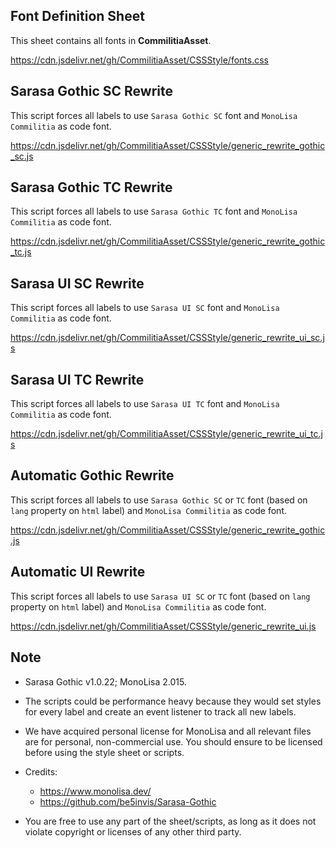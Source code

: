 ## Font Definition Sheet

This sheet contains all fonts in **CommilitiaAsset**.

https://cdn.jsdelivr.net/gh/CommilitiaAsset/CSSStyle/fonts.css

## Sarasa Gothic SC Rewrite

This script forces all labels to use `Sarasa Gothic SC` font and `MonoLisa Commilitia` as code font.

https://cdn.jsdelivr.net/gh/CommilitiaAsset/CSSStyle/generic_rewrite_gothic_sc.js

## Sarasa Gothic TC Rewrite

This script forces all labels to use `Sarasa Gothic TC` font and `MonoLisa Commilitia` as code font.

https://cdn.jsdelivr.net/gh/CommilitiaAsset/CSSStyle/generic_rewrite_gothic_tc.js

## Sarasa UI SC Rewrite

This script forces all labels to use `Sarasa UI SC` font and `MonoLisa Commilitia` as code font.

https://cdn.jsdelivr.net/gh/CommilitiaAsset/CSSStyle/generic_rewrite_ui_sc.js

## Sarasa UI TC Rewrite

This script forces all labels to use `Sarasa UI TC` font and `MonoLisa Commilitia` as code font.

https://cdn.jsdelivr.net/gh/CommilitiaAsset/CSSStyle/generic_rewrite_ui_tc.js

## Automatic Gothic Rewrite

This script forces all labels to use `Sarasa Gothic SC` or `TC` font (based on `lang` property on `html` label) and `MonoLisa Commilitia` as code font.

https://cdn.jsdelivr.net/gh/CommilitiaAsset/CSSStyle/generic_rewrite_gothic.js

## Automatic UI Rewrite

This script forces all labels to use `Sarasa UI SC` or `TC` font (based on `lang` property on `html` label) and `MonoLisa Commilitia` as code font.

https://cdn.jsdelivr.net/gh/CommilitiaAsset/CSSStyle/generic_rewrite_ui.js

## Note

- Sarasa Gothic v1.0.22; MonoLisa 2.015.
- The scripts could be performance heavy because they would set styles for every label and create an event listener to track all new labels.

- We have acquired personal license for MonoLisa and all relevant files are for personal, non-commercial use. You should ensure to be licensed before using the style sheet or scripts.

- Credits:
  - https://www.monolisa.dev/
  - https://github.com/be5invis/Sarasa-Gothic

- You are free to use any part of the sheet/scripts, as long as it does not violate copyright or licenses of any other third party.